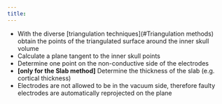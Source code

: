 ```yaml
---
title:
---
```


- With the diverse [triangulation techniques](#Triangulation methods) obtain the points of the triangulated surface around the inner skull volume
- Calculate a plane tangent to the inner skull points
- Determine one point on the non-conductive side of the electrodes
- **[only for the Slab method]** Determine the thickness of the slab (e.g. cortical thickness)
- Electrodes are not allowed to be in the vacuum side, therefore faulty electrodes are automatically reprojected on the plane
